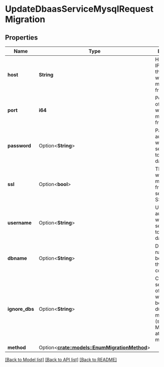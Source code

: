 # UpdateDbaasServiceMysqlRequestMigration

## Properties

Name | Type | Description | Notes
------------ | ------------- | ------------- | -------------
**host** | **String** | Hostname or IP address of the server where to migrate data from | 
**port** | **i64** | Port number of the server where to migrate data from | 
**password** | Option<**String**> | Password for authentication with the server where to migrate data from | [optional]
**ssl** | Option<**bool**> | The server where to migrate data from is secured with SSL | [optional]
**username** | Option<**String**> | User name for authentication with the server where to migrate data from | [optional]
**dbname** | Option<**String**> | Database name for bootstrapping the initial connection | [optional]
**ignore_dbs** | Option<**String**> | Comma-separated list of databases, which should be ignored during migration (supported by MySQL only at the moment) | [optional]
**method** | Option<[**crate::models::EnumMigrationMethod**](enum-migration-method.md)> |  | [optional]

[[Back to Model list]](../README.md#documentation-for-models) [[Back to API list]](../README.md#documentation-for-api-endpoints) [[Back to README]](../README.md)


